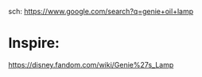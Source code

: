 sch: https://www.google.com/search?q=genie+oil+lamp

# Inspire:
https://disney.fandom.com/wiki/Genie%27s_Lamp
